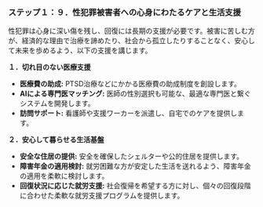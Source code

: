 ### ステップ１：９．性犯罪被害者への心身にわたるケアと生活支援

性犯罪は心身に深い傷を残し、回復には長期の支援が必要です。被害に苦しむ方が、経済的な理由で治療を諦めたり、社会から孤立したりすることなく、安心して未来を歩めるよう、以下の支援を講じます。

**１．切れ目のない医療支援**
*   **医療費の助成:** PTSD治療などにかかる医療費の助成制度を創設します。
*   **AIによる専門医マッチング:** 医師の性別選択も可能な、最適な専門医と繋ぐシステムを開発します。
*   **訪問サポート:** 看護師や支援ワーカーを派遣し、自宅でのケアを提供します。

**２．安心して暮らせる生活基盤**
*   **安全な住居の提供:** 安全を確保したシェルターや公的住居を提供します。
*   **障害年金の適用検討:** 就労困難な方が安定した生活を送れるよう、障害年金の適用を柔軟に検討します。
*   **回復状況に応じた就労支援:** 社会復帰を希望する方に対し、個々の回復段階に合わせた柔軟な就労支援プログラムを提供します。
